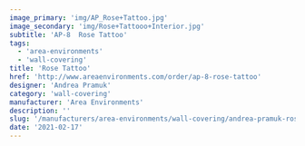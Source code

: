 ```yaml
---
image_primary: 'img/AP_Rose+Tattoo.jpg'
image_secondary: 'img/Rose+Tattooo+Interior.jpg'
subtitle: 'AP-8  Rose Tattoo'
tags:
  - 'area-environments'
  - 'wall-covering'
title: 'Rose Tattoo'
href: 'http://www.areaenvironments.com/order/ap-8-rose-tattoo'
designer: 'Andrea Pramuk'
category: 'wall-covering'
manufacturer: 'Area Environments'
description: ''
slug: '/manufacturers/area-environments/wall-covering/andrea-pramuk-rose-tattoo'
date: '2021-02-17'
---
```


